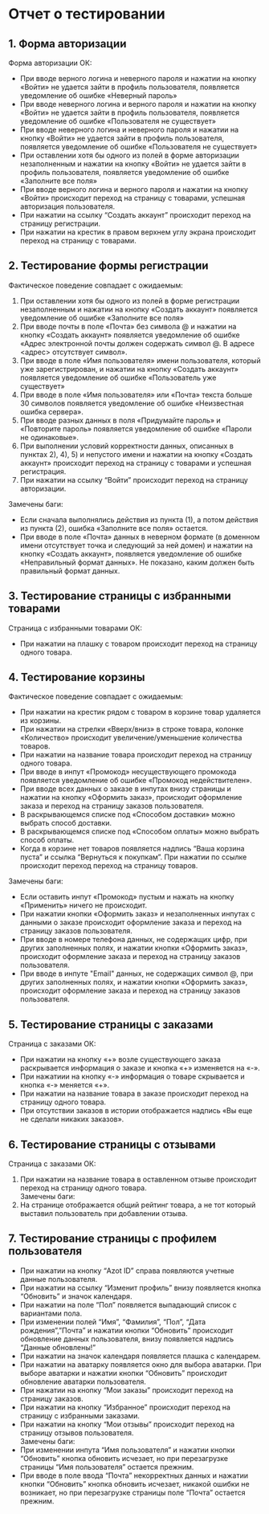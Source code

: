 # Отчет о тестировании

## 1.  	Форма авторизации
Форма авторизации ОК:
* При вводе верного логина и неверного пароля и нажатии на кнопку «Войти» не удается зайти в профиль пользователя, появляется уведомление об ошибке «Неверный пароль»
* При вводе неверного логина и верного пароля и нажатии на кнопку «Войти» не удается зайти в профиль пользователя, появляется уведомление об ошибке «Пользователя не существует»
* При вводе неверного логина и неверного пароля и нажатии на кнопку «Войти»
не удается зайти в профиль пользователя, появляется уведомление об ошибке «Пользователя не существует»
* При оставлении хотя бы одного из полей в форме авторизации незаполненным и нажатии на кнопку «Войти» не удается зайти в профиль пользователя, появляется уведомление об ошибке «Заполните все поля»
* При вводе верного логина и верного пароля и нажатии на кнопку «Войти» происходит переход на страницу с товарами, успешная авторизация пользователя.
* При нажатии на ссылку “Создать аккаунт”  происходит переход на страницу регистрации.
* При нажатии на крестик в правом верхнем углу экрана происходит переход на страницу с товарами.
## 2.      Тестирование формы регистрации
Фактическое поведение совпадает с ожидаемым:
1) При оставлении хотя бы одного из полей в форме регистрации незаполненным и нажатии на кнопку «Создать аккаунт» появляется уведомление об ошибке «Заполните все поля»
2) При вводе почты в поле «Почта» без символа @ и нажатии на кнопку «Создать аккаунт» появляется уведомление об ошибке «Адрес электронной почты должен содержать символ @. В адресе <адрес> отсутствует символ».
3) При вводе в поле «Имя пользователя» имени пользователя, который уже зарегистрирован, и нажатии на кнопку «Создать аккаунт» появляется уведомление об ошибке «Пользователь уже существует»
4) При вводе в поле «Имя пользователя» или «Почта» текста больше 30 символов появляется уведомление об ошибке «Неизвестная ошибка сервера».
5) При вводе разных данных в поля «Придумайте пароль» и «Повторите пароль» появляется уведомление об ошибке «Пароли не одинаковые». 
6) При выполнении условий корректности данных, описанных в пунктах 2), 4), 5) и непустого имени и нажатии на кнопку «Создать аккаунт» происходит переход на страницу с товарами и успешная регистрация.   
7) При нажатии на ссылку “Войти”  происходит переход на страницу авторизации.
 
Замечены баги:
* Если сначала выполнялись действия из пункта (1), а потом действия из пункта (2), ошибка «Заполните все поля» остается.
* При вводе в поле «Почта» данных в неверном формате (в доменном имени отсутствует точка и следующий за ней домен) и нажатии на кнопку «Создать аккаунт», появляется уведомление об ошибке «Неправильный формат данных». Не показано, каким должен быть правильный формат данных.
 
## 3.      Тестирование страницы с избранными товарами
Страница с избранными товарами ОК:
* При нажатии на плашку с товаром происходит переход на страницу одного товара.
## 4.      Тестирование корзины
Фактическое поведение совпадает с ожидаемым:
* При нажатии на крестик рядом с товаром в корзине товар удаляется из корзины.
* При нажатии на стрелки «Вверх/вниз» в строке товара, колонке «Количество» происходит увеличение/уменьшение количества товаров.
* При нажатии на название товара происходит переход на страницу одного товара.
* При вводе в инпут «Промокод» несуществующего промокода появляется уведомление об ошибке «Промокод недействителен».
* При вводе всех данных о заказе в инпутах внизу страницы и нажатии на кнопку «Оформить заказ», происходит оформление заказа и переход на страницу заказов пользователя.
* В раскрывающемся списке под «Способом доставки» можно выбрать способ доставки.
* В раскрывающемся списке под «Способом оплаты» можно выбрать способ оплаты.
* Когда в корзине нет товаров появляется надпись “Ваша корзина пуста” и ссылка “Вернуться к покупкам”. При нажатии по ссылке происходит переход переход на страницу товаров.

Замечены баги:
* Если оставить инпут «Промокод» пустым и нажать на кнопку «Применить» ничего не происходит.
* При нажатии кнопки «Оформить заказ» и незаполненных инпутах с данными о заказе происходит оформление заказа и переход на страницу заказов пользователя.
* При вводе в номере телефона данных, не содержащих цифр, при других заполненных полях, и нажатии кнопки «Оформить заказ», происходит оформление заказа и переход на страницу заказов пользователя.
* При вводе в инпуте "Email" данных, не содержащих символ @, при других заполненных полях, и нажатии кнопки «Оформить заказ», происходит оформление заказа и переход на страницу заказов пользователя.

## 5. Тестирование страницы с заказами
Страница с заказами ОК:
* При нажатии на кнопку «+» возле существующего заказа раскрывается информация о заказе и кнопка «+» изменяется на «-». 
* При нажатиии на кнопку «-» информация о товаре скрывается и кнопка «-» меняется «+».
* При нажатии на название товара в заказе происходит переход на страницу одного товара.
* При отсутствии заказов в истории отображается надпись «Вы еще не сделали никаких заказов».
## 6. Тестирование страницы с отзывами
Страница с заказами ОК:
1) При нажатии на название товара в оставленном отзыве происходит переход на страницу одного товара.  
  Замечены баги: 
1) На странице отображается общий рейтинг товара, а не тот который выставил пользователь при добавлении отзыва.

## 7. Тестирование страницы с профилем пользователя
* При нажатии на кнопку “Azot ID” справа появляются учетные данные пользователя. 
* При нажатии на ссылку “Изменит профиль” внизу появляется кнопка “Обновить” и значок календаря.
* При нажатии на поле “Пол” появляется выпадающий список с вариантами пола. 
* При изменении полей “Имя”, “Фамилия”, “Пол”, “Дата рождения”,”Почта” и нажатии кнопки “Обновить” происходит обновление данных пользователя, внизу появляется надпись “Данные обновлены!”
* При нажатии на значок календаря появляется плашка с календарем.
* При нажатии на аватарку появляется окно для выбора аватарки. При выборе аватарки и нажатии кнопки “Обновить” происходит обновление аватарки пользователя.
* При нажатии на кнопку “Мои заказы”  происходит переход на страницу заказов.
* При нажатии на кнопку “Избранное” происходит переход на страницу с избранными заказами.
* При нажатии на кнопку “Мои отзывы” происходит переход на страницу отзывов пользователя.  
  Замечены баги:
* При изменении инпута “Имя пользователя” и нажатии кнопки “Обновить” кнопка обновить исчезает, но при перезагрузке страницы “Имя пользователя” остается прежним.
* При вводе в поле ввода “Почта” некорректных данных и нажатии кнопки “Обновить” кнопка обновить исчезает, никакой ошибки не возникает, но при перезагрузке страницы поле “Почта” остается прежним.
